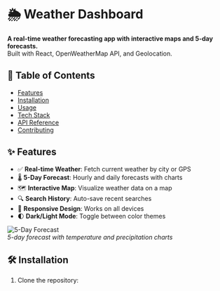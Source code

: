 # 🌦️ Weather Dashboard  

**A real-time weather forecasting app with interactive maps and 5-day forecasts.**  
Built with React, OpenWeatherMap API, and Geolocation.  

## 📌 Table of Contents  
- [Features](#-features)  
- [Installation](#-installation)  
- [Usage](#-usage)  
- [Tech Stack](#-tech-stack)  
- [API Reference](#-api-reference)  
- [Contributing](#-contributing)  

## ✨ Features  
- ✅ **Real-time Weather**: Fetch current weather by city or GPS  
- 🌡️ **5-Day Forecast**: Hourly and daily forecasts with charts  
- 🗺️ **Interactive Map**: Visualize weather data on a map  
- 🔍 **Search History**: Auto-save recent searches  
- 📱 **Responsive Design**: Works on all devices  
- 🌓 **Dark/Light Mode**: Toggle between color themes  

![5-Day Forecast](/screenshots/forecast-view.png)  
*5-day forecast with temperature and precipitation charts*  

## 🛠 Installation  
1. Clone the repository:
```bash
